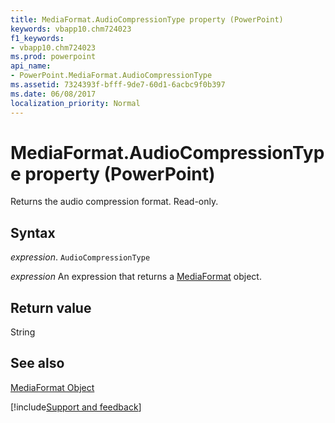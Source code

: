 ```yaml
---
title: MediaFormat.AudioCompressionType property (PowerPoint)
keywords: vbapp10.chm724023
f1_keywords:
- vbapp10.chm724023
ms.prod: powerpoint
api_name:
- PowerPoint.MediaFormat.AudioCompressionType
ms.assetid: 7324393f-bfff-9de7-60d1-6acbc9f0b397
ms.date: 06/08/2017
localization_priority: Normal
---
```



# MediaFormat.AudioCompressionType property (PowerPoint)

Returns the audio compression format. Read-only.


## Syntax

_expression_. `AudioCompressionType`

 _expression_ An expression that returns a [MediaFormat](PowerPoint.MediaFormat.md) object.


## Return value

String


## See also


[MediaFormat Object](PowerPoint.MediaFormat.md)

[!include[Support and feedback](~/includes/feedback-boilerplate.md)]